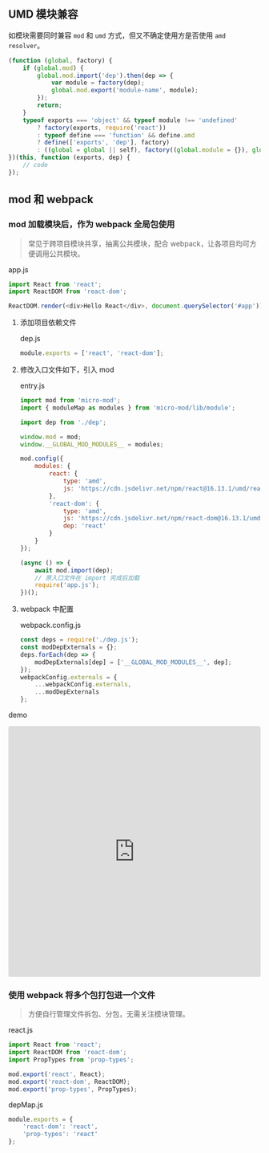 ## UMD 模块兼容

如模块需要同时兼容 `mod` 和 `umd` 方式，但又不确定使用方是否使用 `amd resolver`。

```js
(function (global, factory) {
    if (global.mod) {
        global.mod.import('dep').then(dep => {
            var module = factory(dep);
            global.mod.export('module-name', module);
        });
        return;
    }
    typeof exports === 'object' && typeof module !== 'undefined'
        ? factory(exports, require('react'))
        : typeof define === 'function' && define.amd
        ? define(['exports', 'dep'], factory)
        : ((global = global || self), factory((global.module = {}), global.dep));
})(this, function (exports, dep) {
    // code
});
```

## mod 和 webpack

### mod 加载模块后，作为 webpack 全局包使用

> 常见于跨项目模块共享，抽离公共模块，配合 webpack，让各项目均可方便调用公共模块。

app.js

```js
import React from 'react';
import ReactDOM from 'react-dom';

ReactDOM.render(<div>Hello React</div>, document.querySelector('#app'));
```

1. 添加项目依赖文件

    dep.js

    ```js
    module.exports = ['react', 'react-dom'];
    ```

2. 修改入口文件如下，引入 mod

    entry.js

    ```js
    import mod from 'micro-mod';
    import { moduleMap as modules } from 'micro-mod/lib/module';

    import dep from './dep';

    window.mod = mod;
    window.__GLOBAL_MOD_MODULES__ = modules;

    mod.config({
        modules: {
            react: {
                type: 'amd',
                js: 'https://cdn.jsdelivr.net/npm/react@16.13.1/umd/react.production.min.js'
            },
            'react-dom': {
                type: 'amd',
                js: 'https://cdn.jsdelivr.net/npm/react-dom@16.13.1/umd/react-dom.production.min.js',
                dep: 'react'
            }
        }
    });

    (async () => {
        await mod.import(dep);
        // 原入口文件在 import 完成后加载
        require('app.js');
    })();
    ```

3. webpack 中配置

    webpack.config.js

    ```js
    const deps = require('./dep.js');
    const modDepExternals = {};
    deps.forEach(dep => {
        modDepExternals[dep] = ['__GLOBAL_MOD_MODULES__', dep];
    });
    webpackConfig.externals = {
        ...webpackConfig.externals,
        ...modDepExternals
    };
    ```

demo

<iframe src="https://codesandbox.io/embed/practical-bose-js3lg?fontsize=14&hidenavigation=1&theme=dark"
    style="width:100%; height:500px; border:0; border-radius: 4px; overflow:hidden;"
    title="practical-bose-js3lg"
    allow="accelerometer; ambient-light-sensor; camera; encrypted-media; geolocation; gyroscope; hid; microphone; midi; payment; usb; vr; xr-spatial-tracking"
    sandbox="allow-forms allow-modals allow-popups allow-presentation allow-same-origin allow-scripts"
></iframe>

### 使用 webpack 将多个包打包进一个文件

> 方便自行管理文件拆包、分包，无需关注模块管理。

react.js

```js
import React from 'react';
import ReactDOM from 'react-dom';
import PropTypes from 'prop-types';

mod.export('react', React);
mod.export('react-dom', ReactDOM);
mod.export('prop-types', PropTypes);
```

depMap.js

```js
module.exports = {
    'react-dom': 'react',
    'prop-types': 'react'
};
```
